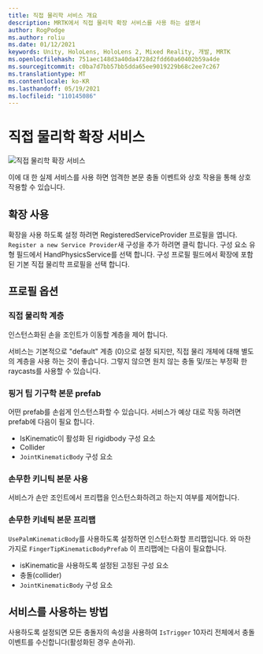 ```yaml
---
title: 직접 물리학 서비스 개요
description: MRTK에서 직접 물리학 확장 서비스를 사용 하는 설명서
author: RogPodge
ms.author: roliu
ms.date: 01/12/2021
keywords: Unity, HoloLens, HoloLens 2, Mixed Reality, 개발, MRTK
ms.openlocfilehash: 751aec148d3a40da4728d2fdd60a60402b59a4de
ms.sourcegitcommit: c0ba7d7bb57bb5dda65ee9019229b68c2ee7c267
ms.translationtype: MT
ms.contentlocale: ko-KR
ms.lasthandoff: 05/19/2021
ms.locfileid: "110145086"
---
```

# <a name="hand-physics-extension-service"></a>직접 물리학 확장 서비스

![직접 물리학 확장 서비스](../images/hand-physics/MRTK_UX_HandPhysics_Main.jpg)

이에 대 한 실제 서비스를 사용 하면 엄격한 본문 충돌 이벤트와 상호 작용을 통해 상호 작용할 수 있습니다.

## <a name="enabling-the-extension"></a>확장 사용

확장을 사용 하도록 설정 하려면 RegisteredServiceProvider 프로필을 엽니다. `Register a new Service Provider`새 구성을 추가 하려면 클릭 합니다. 구성 요소 유형 필드에서 HandPhysicsService를 선택 합니다. 구성 프로필 필드에서 확장에 포함 된 기본 직접 물리학 프로필을 선택 합니다.

## <a name="profile-options"></a>프로필 옵션

### <a name="hand-physics-layer"></a>직접 물리학 계층

인스턴스화된 손을 조인트가 이동할 계층을 제어 합니다.

서비스는 기본적으로 "default" 계층 (0)으로 설정 되지만, 직접 물리 개체에 대해 별도의 계층을 사용 하는 것이 좋습니다. 그렇지 않으면 원치 않는 충돌 및/또는 부정확 한 raycasts를 사용할 수 있습니다.

### <a name="finger-tip-kinematic-body-prefab"></a>핑거 팁 기구학 본문 prefab

어떤 prefab를 손쉽게 인스턴스화할 수 있습니다. 서비스가 예상 대로 작동 하려면 prefab에 다음이 필요 합니다.

- IsKinematic이 활성화 된 rigidbody 구성 요소
- Collider
- `JointKinematicBody` 구성 요소

### <a name="use-palm-kinematic-body"></a>손무한 키니틱 본문 사용

서비스가 손만 조인트에서 프리팹을 인스턴스화하려고 하는지 여부를 제어합니다.

### <a name="palm-kinematic-body-prefab"></a>손무한 키네틱 본문 프리팹

`UsePalmKinematicBody`를 사용하도록 설정하면 인스턴스화할 프리팹입니다. 와 마찬가지로 `FingerTipKinematicBodyPrefab` 이 프리팹에는 다음이 필요합니다.

- isKinematic을 사용하도록 설정된 고정된 구성 요소
- 충돌(collider)
- `JointKinematicBody` 구성 요소

## <a name="how-to-use-the-service"></a>서비스를 사용하는 방법

사용하도록 설정되면 모든 충돌자의 속성을 사용하여 `IsTrigger` 10자리 전체에서 충돌 이벤트를 수신합니다(활성화된 경우 손아귀).
